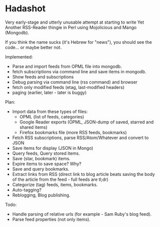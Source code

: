 Hadashot
========

Very early-stage and utterly unusable attempt at starting to write Yet Another RSS-Reader thingie in Perl using Mojolicious and Mango
(Mongodb).

If you think the name sucks (it's Hebrew for "news"), you should see the code... or maybe better not.

Implemented:
- Parse and import feeds from OPML file into mongodb.
- fetch subscriptions via command line and save items in mongodb.
- Show feeds and subscriptions
- Debug parsing via command line (rss command) and browser
- fetch only modified feeds (etag, last-modified headers)
- paging (earlier, later - later is buggy)

Plan:
- Import data from these types of files:
  - OPML (list of feeds, categories)
  - Google Reader exports (OPML, JSON-dump of saved, starred and shared items)
  - Firefox bookmarks file (more RSS feeds, bookmarks)
- Fetch RSS subscriptions, parse RSS/Atom/Whatever and convert to JSON
- Save items for display (JSON in Mongo)
- Query feeds, Query stored items.
- Save (star, bookmark) items.
- Expire items to save space? Why?
- Save and query bookmarks.
- Extract links from RSS (direct link to blog article beats saving the body of
  the article from the feed - full feeds are tl;dr)
- Categorize (tag) feeds, items, bookmarks.
- Auto-tagging?
- Reblogging, Blog publishing.

Todo:
- Handle parsing of relative urls (for example - Sam Ruby's blog feed).
- Parse feed properties (not only items).




